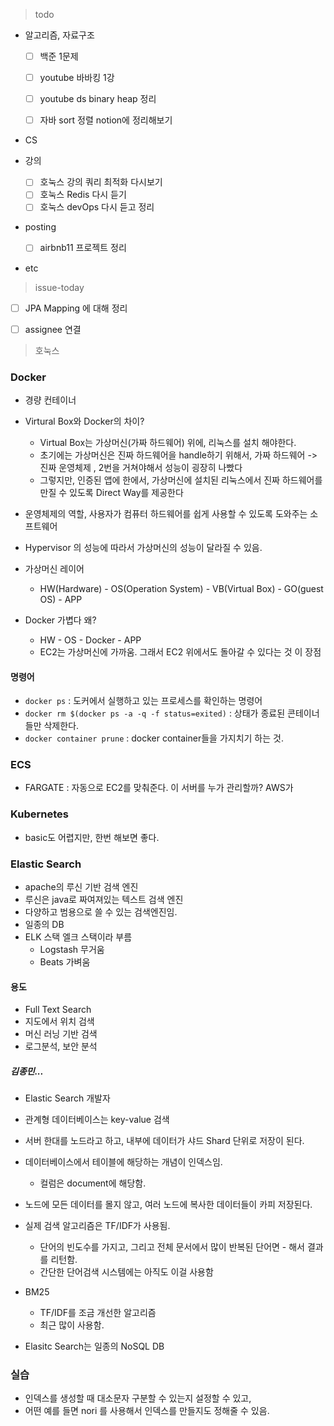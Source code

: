 >  todo

- 알고리즘, 자료구조

  - [ ] 백준 1문제
  - [ ] youtube 바바킹 1강

  - [ ] youtube ds binary heap 정리
  - [ ] 자바 sort 정렬 notion에 정리해보기

- CS

- 강의
  - [ ] 호눅스 강의 쿼리 최적화 다시보기
  - [ ] 호눅스 Redis 다시 듣기
  - [ ] 호눅스 devOps 다시 듣고 정리
  
- posting

  - [ ] airbnb11 프로젝트 정리
  
- etc



> issue-today

- [ ] JPA Mapping 에 대해 정리
- [ ] assignee 연결





> 호눅스



### Docker

- 경량 컨테이너
- Virtural Box와 Docker의 차이?
  - Virtual Box는 가상머신(가짜 하드웨어) 위에, 리눅스를 설치 해야한다.
  - 초기에는 가상머신은 진짜 하드웨어을 handle하기 위해서, 가짜 하드웨어 -> 진짜 운영체제 , 2번을 거쳐야해서 성능이 굉장히 나빴다
  - 그렇지만, 인증된 앱에 한에서, 가상머신에 설치된 리눅스에서 진짜 하드웨어를 만질 수 있도록 Direct Way를 제공한다
- 운영체제의 역할, 사용자가 컴퓨터 하드웨어를 쉽게 사용할 수 있도록 도와주는 소프트웨어
- Hypervisor 의 성능에 따라서 가상머신의 성능이 달라질 수 있음.
- 가상머신 레이어
  - HW(Hardware) - OS(Operation System) - VB(Virtual Box) - GO(guest OS) - APP



- Docker 가볍다 왜?
  - HW - OS - Docker - APP 
  - EC2는 가상머신에 가까움. 그래서 EC2 위에서도 돌아갈 수 있다는 것 이 장점





#### 명령어

- `docker ps`  : 도커에서 실행하고 있는 프로세스를 확인하는 명령어
- `docker rm $(docker ps -a -q -f status=exited)` : 상태가 종료된 콘테이너들만 삭제한다.
- `docker container prune` : docker container들을 가지치기 하는 것.



### ECS

- FARGATE : 자동으로 EC2를 맞춰준다. 이 서버를 누가 관리할까? AWS가





### Kubernetes

- basic도 어렵지만, 한번 해보면 좋다.





### Elastic Search

- apache의 루신 기반 검색 엔진
- 루신은 java로 짜여져있는 텍스트 검색 엔진
- 다양하고 범용으로 쓸 수 있는 검색엔진임.
- 일종의 DB
- ELK 스택 엘크 스택이라 부름
  - Logstash 무거움
  - Beats 가벼움



#### 용도

- Full Text Search
- 지도에서 위치 검색
- 머신 러닝 기반 검색
- 로그분석, 보안 분석



##### 김종민...

- Elastic Search 개발자
- 관계형 데이터베이스는 key-value 검색
- 서버 한대를 노드라고 하고, 내부에 데이터가 샤드 Shard 단위로 저장이 된다.
- 데이터베이스에서 테이블에 해당하는 개념이 인덱스임.
  - 컬럼은 document에 해당함.
- 노드에 모든 데이터를 몰지 않고, 여러 노드에 복사한 데이터들이 카피 저장된다.
- 실제 검색 알고리즘은 TF/IDF가 사용됨.
  - 단어의 빈도수를 가지고, 그리고 전체 문서에서 많이 반복된 단어면 - 해서 결과를 리턴함.
  - 간단한 단어검색 시스템에는 아직도 이걸 사용함
- BM25
  - TF/IDF를 조금 개선한 알고리즘
  - 최근 많이 사용함.

- Elasitc Search는 일종의 NoSQL DB



### 실습

- 인덱스를 생성할 때 대소문자 구분할 수 있는지 설정할 수 있고,
- 어떤 예를 들면 nori 를 사용해서 인덱스를 만들지도 정해줄 수 있음.